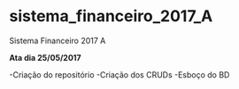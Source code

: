 # sistema_financeiro_2017_A
Sistema Financeiro 2017 A

**Ata dia 25/05/2017**

-Criação do repositório
-Criação dos CRUDs
-Esboço do BD
